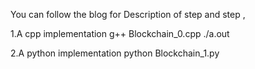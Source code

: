 You can follow the blog for Description of step and step ,

1.A cpp implementation
	g++ Blockchain_0.cpp
	./a.out

2.A python implementation
	python Blockchain_1.py
